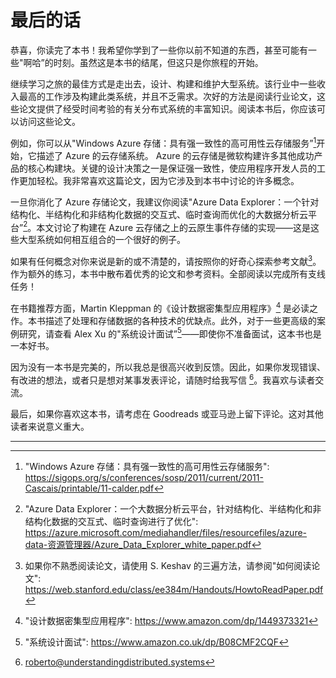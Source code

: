 # 最后的话

恭喜，你读完了本书！我希望你学到了一些你以前不知道的东西，甚至可能有一些"啊哈”的时刻。虽然这是本书的结尾，但这只是你旅程的开始。

继续学习之旅的最佳方式是走出去，设计、构建和维护大型系统。该行业中一些收入最高的工作涉及构建此类系统，并且不乏需求。次好的方法是阅读行业论文，这些论文提供了经受时间考验的有关分布式系统的丰富知识。阅读本书后，你应该可以访问这些论文。

例如，你可以从"Windows Azure 存储：具有强一致性的高可用性云存储服务”[^1]开始，它描述了 Azure 的云存储系统。 Azure 的云存储是微软构建许多其他成功产品的核心构建块。关键的设计决策之一是保证强一致性，使应用程序开发人员的工作更加轻松。我非常喜欢这篇论文，因为它涉及到本书中讨论的许多概念。

一旦你消化了 Azure 存储论文，我建议你阅读"Azure Data Explorer：一个针对结构化、半结构化和非结构化数据的交互式、临时查询而优化的大数据分析云平台”[^2]。本文讨论了构建在 Azure 云存储之上的云原生事件存储的实现——这是这些大型系统如何相互组合的一个很好的例子。

如果有任何概念对你来说是新的或不清楚的，请按照你的好奇心探索参考文献[^3]。作为额外的练习，本书中散布着优秀的论文和参考资料。全部阅读以完成所有支线任务！

在书籍推荐方面，Martin Kleppman 的《设计数据密集型应用程序》[^4] 是必读之作。本书描述了处理和存储数据的各种技术的优缺点。此外，对于一些更高级的案例研究，请查看 Alex Xu 的"系统设计面试”[^5]——即使你不准备面试，这本书也是一本好书。

因为没有一本书是完美的，所以我总是很高兴收到反馈。因此，如果你发现错误、有改进的想法，或者只是想对某事发表评论，请随时给我写信 [^6]。我喜欢与读者交流。

最后，如果你喜欢这本书，请考虑在 Goodreads 或亚马逊上留下评论。这对其他读者来说意义重大。

------------------

[^1]: "Windows Azure 存储：具有强一致性的高可用性云存储服务": https://sigops.org/s/conferences/sosp/2011/current/2011-Cascais/printable/11-calder.pdf
[^2]: "Azure Data Explorer：一个大数据分析云平台，针对结构化、半结构化和非结构化数据的交互式、临时查询进行了优化": https://azure.microsoft.com/mediahandler/files/resourcefiles/azure-data-资源管理器/Azure_Data_Explorer_white_paper.pdf
[^3]: 如果你不熟悉阅读论文，请使用 S. Keshav 的三遍方法，请参阅"如何阅读论文": https://web.stanford.edu/class/ee384m/Handouts/HowtoReadPaper.pdf
[^4]: "设计数据密集型应用程序": https://www.amazon.com/dp/1449373321
[^5]: "系统设计面试": https://www.amazon.co.uk/dp/B08CMF2CQF
[^6]: roberto@understandingdistributed.systems